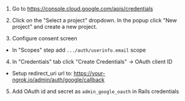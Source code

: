 1. Go to https://console.cloud.google.com/apis/credentials

2. Click on the "Select a project" dropdown. In the popup click "New project" and create a new project.

3. Configure consent screen
  - In "Scopes" step add `.../auth/userinfo.email` scope

4. In "Credentials" tab click "Create Credentials" -> OAuth client ID
  - Setup redirect_uri url to: https://your-ngrok.io/admin/auth/google/callback

5. Add OAuth id and secret as `admin_google_oauth` in Rails credentials
